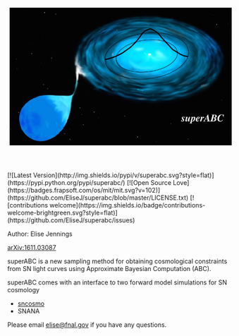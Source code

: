 <a href="https://github.com/EliseJ/superabc"><img src="https://github.com/EliseJ/superabc/blob/master/superabc_logo.001.jpeg"
align="left" hspace="5" vspace="3"></a>





<br>
<br>
<br>
<br>
<br>
<br>
<br>
<br>
<br> <br> <br><br><br><br><br><br><br><br><br><br><br>

<br>
[![Latest Version](http://img.shields.io/pypi/v/superabc.svg?style=flat)](https://pypi.python.org/pypi/superabc/)
[![Open Source Love](https://badges.frapsoft.com/os/mit/mit.svg?v=102)](https://github.com/EliseJ/superabc/blob/master/LICENSE.txt)
 [![contributions welcome](https://img.shields.io/badge/contributions-welcome-brightgreen.svg?style=flat)](https://github.com/EliseJ/superabc/issues)



Author: Elise Jennings

[arXiv:1611.03087](https://arxiv.org/abs/1611.03087)


superABC is a new sampling method for obtaining cosmological constraints from SN light curves using Approximate Bayesian Computation (ABC).

superABC comes with an interface to two forward model simulations for SN cosmology
* [sncosmo](http://sncosmo.readthedocs.io/en/v1.3.x/)
* SNANA

Please email elise@fnal.gov if you have any questions. 

